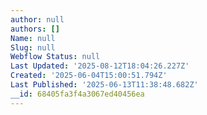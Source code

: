 ```yaml
---
author: null
authors: []
Name: null
Slug: null
Webflow Status: null
Last Updated: '2025-08-12T18:04:26.227Z'
Created: '2025-06-04T15:00:51.794Z'
Last Published: '2025-06-13T11:38:48.682Z'
__id: 68405fa3f4a3067ed40456ea
---
```


